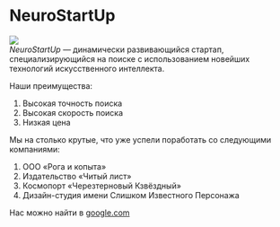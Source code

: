# NeuroStartUp
![](https://netology-code.github.io/git-homeworks/introduction/assets/logo.png)  
*NeuroStartUp* — динамически развивающийся стартап, специализирующийся на поиске с использованием новейших технологий искусственного интеллекта.  

Наши преимущества:  
1. Высокая точность поиска  
2. Высокая скорость поиска  
3. Низкая цена  

Мы на столько крутые, что уже успели поработать со следующими компаниями:  
1. ООО «Рога и копыта»  
2. Издательство «Читый лист»  
3. Космопорт «Черезтерновый Кзвёздный»  
4. Дизайн-студия имени Слишком Известного Персонажа  

Нас можно найти в [google.com](https://www.google.ru/)
